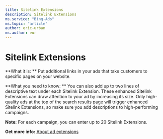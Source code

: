 ```yaml
---
title: Sitelink Extensions
description: Sitelink Extensions
ms.service: "Bing-Ads"
ms.topic: "article"
author: eric-urban
ms.author: eur
---
```


# Sitelink Extensions

**What it is: ** Put additional links in your ads that take customers to specific pages on your website.

**What you need to know: ** You can also add up to two lines of descriptive text under each Sitelink Extension. These enhanced Sitelink Extensions can draw attention to your ad by increasing its size. Only high-quality ads at the top of the search results page will trigger enhanced Sitelink Extensions, so make sure you add descriptions to high-performing campaigns.

**Note:** For each campaign, you can enter up to 20 Sitelink Extensions.

**Get more info:** [About ad extensions](../hlp_BA_CONC_AboutAdExtensions.md)


